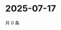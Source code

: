 # 2025-07-17

共 0 条

<!-- BEGIN ZHIHUQUESTIONS -->
<!-- 最后更新时间 Thu Jul 17 2025 19:11:29 GMT+0800 (China Standard Time) -->

<!-- END ZHIHUQUESTIONS -->
